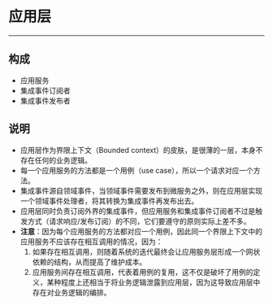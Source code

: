 # 应用层

---

## 构成

* 应用服务
* 集成事件订阅者
* 集成事件发布者

## 说明

* 应用层作为界限上下文（Bounded context）的皮肤，是很薄的一层，本身不存在任何的业务逻辑。
* 每一个应用服务的方法都是一个用例（use case），所以一个请求对应一个方法。
* 集成事件源自领域事件，当领域事件需要发布到微服务之外，则在应用层实现一个领域事件处理者，将其转换为集成事件再发布出去。
* 应用层同时负责订阅外界的集成事件，但应用服务和集成事件订阅者不过是触发方式（请求响应/发布订阅）的不同，它们要遵守的原则实际上差不多。
* **注意**：因为每个应用服务的方法都对应一个用例，因此同一个界限上下文中的应用服务不应该存在相互调用的情况，因为：
  1. 如果存在相互调用，则随着系统的迭代最终会让应用服务层形成一个网状依赖的结构，从而提高了维护成本。
  2. 应用服务间存在相互调用，代表着用例的复用，这不仅是破坏了用例的定义，某种程度上还相当于将业务逻辑泄露到应用层，因为这导致应用层中存在对业务逻辑的编排。


